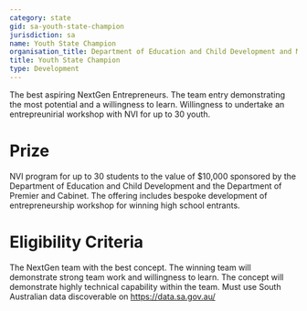 ```yaml
---
category: state
gid: sa-youth-state-champion
jurisdiction: sa
name: Youth State Champion
organisation_title: Department of Education and Child Development and Motor Accident Commission
title: Youth State Champion
type: Development
---
```


The best aspiring NextGen Entrepreneurs. The team entry demonstrating the most potential and a willingness to learn. Willingness to undertake an entrepreunirial workshop with NVI for up to 30 youth.

# Prize
NVI program for up to 30 students to the value of $10,000 sponsored by the Department of Education and Child Development and the Department of Premier and Cabinet. The offering includes bespoke development of entrepreneurship workshop for winning high school entrants.

# Eligibility Criteria
The NextGen team with the best concept. The winning team will demonstrate strong team work and willingness to learn. The concept will demonstrate highly technical capability within the team. Must use South Australian data discoverable on https://data.sa.gov.au/